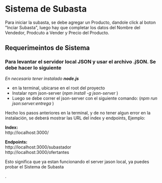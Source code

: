 
<h1>Sistema de Subasta</h1>
<p>Para iniciar la subasta, se debe agregar un Producto, dandole click al boton "Inciar Subasta", luego hay que completar los datos del Nombre del Vendedor, Prodcuto a Vender y Precio del Producto.</p>


<h2>Requerimeintos de Sistema</h2>
<h3>Para levantar el servidor local JSON y usar el archivo <strong>.jSON</strong>. Se debe hacer lo siguiente</h3>
<em>En necesario tener instalado <strong>node.js</strong></em>
<ul>
    <li>en la terminal, ubicarse en el root del proyecto</li>
    <li>Instalar npm json-server (<em>npm install -g json-server</em> )</li>
    <li>Luego se debe correr el json-server con el siguiente comando: (<em>npm run json:server:entrega</em> )</li>
</ul>

<p>Hecho los pasos anteriores en la terminal, y de no tener algun error en la instalación, se deberá mostrar las URL del index y endpoints, Ejemplo:</p>
<p>
    <strong>Index:</strong><br>
    http://localhost:3000/<br>
</p>
<p>
    <strong>Endpoints:</strong><br>
    http://localhost:3000/subastador<br>
    http://localhost:3000/ofertantes
</p>
<p>Esto significa que ya estan funcionando el server jason local, ya puedes probar el Sistema de Subasta</p>.